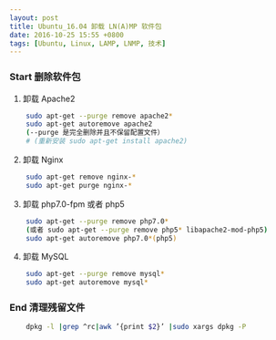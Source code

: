 ```yaml
---
layout: post
title: Ubuntu_16.04 卸载 LN(A)MP 软件包
date: 2016-10-25 15:55 +0800
tags: [Ubuntu, Linux, LAMP, LNMP, 技术]
---
```


### Start 删除软件包
1. 卸载 Apache2 
```sh
    sudo apt-get --purge remove apache2*
    sudo apt-get autoremove apache2
    (--purge 是完全删除并且不保留配置文件）
    # (重新安装 sudo apt-get install apache2)
```
2. 卸载 Nginx
```sh
    sudo apt-get remove nginx-*
    sudo apt-get purge nginx-*
```

3. 卸载 php7.0-fpm 或者 php5
```sh
    sudo apt-get --purge remove php7.0*
    (或者 sudo apt-get --purge remove php5* libapache2-mod-php5)
    sudo apt-get autoremove php7.0*(php5)
```

4. 卸载 MySQL
```sh
    sudo apt-get --purge remove mysql*
    sudo apt-get autoremove mysql*
```

### End 清理残留文件
```sh
    dpkg -l |grep ^rc|awk ’{print $2}’ |sudo xargs dpkg -P
```
